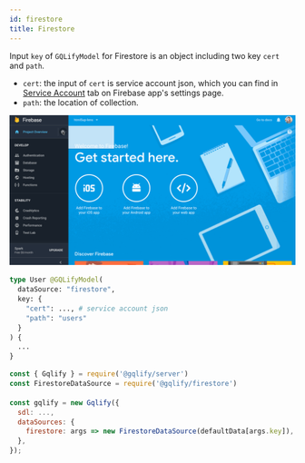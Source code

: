 ```yaml
---
id: firestore
title: Firestore
---
```


Input `key` of `GQLifyModel` for Firestore is an object including two key `cert` and `path`.
* `cert`: the input of `cert` is service account json, which you can find in [Service Account](https://console.firebase.google.com/project/_/settings/serviceaccounts/adminsdk) tab on Firebase app's settings page.
* `path`: the location of collection.

![how-to-get-service-account-json](assets/data-source/firebasesdk.gif)

```graphql
type User @GQLifyModel(
  dataSource: "firestore",
  key: {
    "cert": ..., # service account json
    "path": "users"
  }
) {
  ...
}
```

```js
const { Gqlify } = require('@gqlify/server')
const FirestoreDataSource = require('@gqlify/firestore')

const gqlify = new Gqlify({
  sdl: ...,
  dataSources: {
    firestore: args => new FirestoreDataSource(defaultData[args.key]),
  },
});
```
